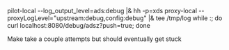 pilot-local --log_output_level=ads:debug |& hh -p=xds
proxy-local --proxyLogLevel="upstream:debug,config:debug" |& tee /tmp/log
while :; do curl localhost:8080/debug/adsz?push=true; done

Make take a couple attempts but should eventually get stuck

